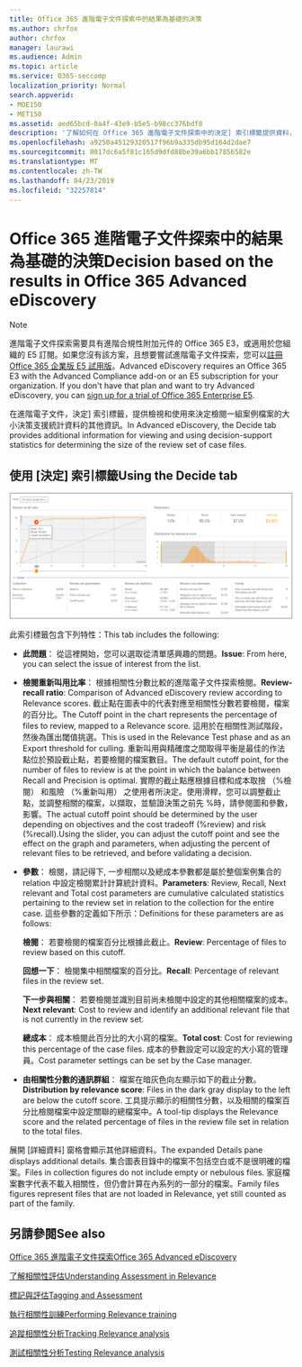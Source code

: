 ```yaml
---
title: Office 365 進階電子文件探索中的結果為基礎的決策
ms.author: chrfox
author: chrfox
manager: laurawi
ms.audience: Admin
ms.topic: article
ms.service: O365-seccomp
localization_priority: Normal
search.appverid:
- MOE150
- MET150
ms.assetid: aed65bcd-0a4f-43e9-b5e5-b98cc376bdf8
description: '了解如何在 Office 365 進階電子文件探索中的決定] 索引標籤提供資料，可協助您決定正確的檢閱一組案例檔案大小。 '
ms.openlocfilehash: a9250a45129320517f96b9a335db95d164d2dae7
ms.sourcegitcommit: 0017dc6a5f81c165d9dfd88be39a6bb17856582e
ms.translationtype: MT
ms.contentlocale: zh-TW
ms.lasthandoff: 04/23/2019
ms.locfileid: "32257814"
---
```

# <a name="decision-based-on-the-results-in-office-365-advanced-ediscovery"></a><span data-ttu-id="78d16-103">Office 365 進階電子文件探索中的結果為基礎的決策</span><span class="sxs-lookup"><span data-stu-id="78d16-103">Decision based on the results in Office 365 Advanced eDiscovery</span></span>

> [!NOTE]
> <span data-ttu-id="78d16-p101">進階電子文件探索需要具有進階合規性附加元件的 Office 365 E3，或適用於您組織的 E5 訂閱。如果您沒有該方案，且想要嘗試進階電子文件探索，您可以[註冊 Office 365 企業版 E5 試用版](https://go.microsoft.com/fwlink/p/?LinkID=698279)。</span><span class="sxs-lookup"><span data-stu-id="78d16-p101">Advanced eDiscovery requires an Office 365 E3 with the Advanced Compliance add-on or an E5 subscription for your organization. If you don't have that plan and want to try Advanced eDiscovery, you can [sign up for a trial of Office 365 Enterprise E5](https://go.microsoft.com/fwlink/p/?LinkID=698279).</span></span> 
  
 <span data-ttu-id="78d16-106">在進階電子文件，決定] 索引標籤，提供檢視和使用來決定檢閱一組案例檔案的大小決策支援統計資料的其他資訊。</span><span class="sxs-lookup"><span data-stu-id="78d16-106">In Advanced eDiscovery, the Decide tab provides additional information for viewing and using decision-support statistics for determining the size of the review set of case files.</span></span> 
  
## <a name="using-the-decide-tab"></a><span data-ttu-id="78d16-107">使用 [決定] 索引標籤</span><span class="sxs-lookup"><span data-stu-id="78d16-107">Using the Decide tab</span></span>

![決定相關性](media/f32fed89-f3b5-404a-90c7-ea25d2eb58a9.png)
  
<span data-ttu-id="78d16-109">此索引標籤包含下列特性：</span><span class="sxs-lookup"><span data-stu-id="78d16-109">This tab includes the following:</span></span>
  
- <span data-ttu-id="78d16-110">**此問題**： 從這裡開始，您可以選取從清單感興趣的問題。</span><span class="sxs-lookup"><span data-stu-id="78d16-110">**Issue**: From here, you can select the issue of interest from the list.</span></span> 
    
- <span data-ttu-id="78d16-111">**檢閱重新叫用比率**： 根據相關性分數比較的進階電子文件探索檢閱。</span><span class="sxs-lookup"><span data-stu-id="78d16-111">**Review-recall ratio**: Comparison of Advanced eDiscovery review according to Relevance scores.</span></span> <span data-ttu-id="78d16-112">截止點在圖表中的代表對應至相關性分數若要檢閱，檔案的百分比。</span><span class="sxs-lookup"><span data-stu-id="78d16-112">The Cutoff point in the chart represents the percentage of files to review, mapped to a Relevance score.</span></span> <span data-ttu-id="78d16-113">這用於在相關性測試階段，然後為匯出閾值挑選。</span><span class="sxs-lookup"><span data-stu-id="78d16-113">This is used in the Relevance Test phase and as an Export threshold for culling.</span></span> <span data-ttu-id="78d16-114">重新叫用與精確度之間取得平衡是最佳的作法點位於預設截止點，若要檢閱的檔案數目。</span><span class="sxs-lookup"><span data-stu-id="78d16-114">The default cutoff point, for the number of files to review is at the point in which the balance between Recall and Precision is optimal.</span></span> <span data-ttu-id="78d16-115">實際的截止點應根據目標和成本取捨 （%檢閱） 和風險 （%重新叫用） 之使用者所決定。使用滑桿，您可以調整截止點，並調整相關的檔案，以擷取，並驗證決策之前先 %時，請參閱圖和參數，影響。</span><span class="sxs-lookup"><span data-stu-id="78d16-115">The actual cutoff point should be determined by the user depending on objectives and the cost tradeoff (%review) and risk (%recall).Using the slider, you can adjust the cutoff point and see the effect on the graph and parameters, when adjusting the percent of relevant files to be retrieved, and before validating a decision.</span></span>
    
- <span data-ttu-id="78d16-116">**參數**： 檢閱，請記得下, 一步相關以及總成本參數都是屬於整個案例集合的 relation 中設定檢閱累計計算統計資料。</span><span class="sxs-lookup"><span data-stu-id="78d16-116">**Parameters**: Review, Recall, Next relevant and Total cost parameters are cumulative calculated statistics pertaining to the review set in relation to the collection for the entire case.</span></span> <span data-ttu-id="78d16-117">這些參數的定義如下所示：</span><span class="sxs-lookup"><span data-stu-id="78d16-117">Definitions for these parameters are as follows:</span></span>
    
    <span data-ttu-id="78d16-118">**檢閱**： 若要檢閱的檔案百分比根據此截止。</span><span class="sxs-lookup"><span data-stu-id="78d16-118">**Review**: Percentage of files to review based on this cutoff.</span></span> 
    
    <span data-ttu-id="78d16-119">**回想一下**： 檢閱集中相關檔案的百分比。</span><span class="sxs-lookup"><span data-stu-id="78d16-119">**Recall**: Percentage of relevant files in the review set.</span></span> 
    
    <span data-ttu-id="78d16-120">**下一步與相關**： 若要檢閱並識別目前尚未檢閱中設定的其他相關檔案的成本。</span><span class="sxs-lookup"><span data-stu-id="78d16-120">**Next relevant**: Cost to review and identify an additional relevant file that is not currently in the review set.</span></span> 
    
    <span data-ttu-id="78d16-121">**總成本**： 成本檢閱此百分比的大小寫的檔案。</span><span class="sxs-lookup"><span data-stu-id="78d16-121">**Total cost**: Cost for reviewing this percentage of the case files.</span></span> <span data-ttu-id="78d16-122">成本的參數設定可以設定的大小寫的管理員。</span><span class="sxs-lookup"><span data-stu-id="78d16-122">Cost parameter settings can be set by the Case manager.</span></span>
    
- <span data-ttu-id="78d16-123">**由相關性分數的通訊群組**： 檔案在暗灰色向左顯示如下的截止分數。</span><span class="sxs-lookup"><span data-stu-id="78d16-123">**Distribution by relevance score**: Files in the dark gray display to the left are below the cutoff score.</span></span> <span data-ttu-id="78d16-124">工具提示顯示的相關性分數，以及相關的檔案百分比檢閱檔案中設定關聯的總檔案中。</span><span class="sxs-lookup"><span data-stu-id="78d16-124">A tool-tip displays the Relevance score and the related percentage of files in the review file set in relation to the total files.</span></span>
    
<span data-ttu-id="78d16-125">展開 [詳細資料] 窗格會顯示其他詳細資料。</span><span class="sxs-lookup"><span data-stu-id="78d16-125">The expanded Details pane displays additional details.</span></span> <span data-ttu-id="78d16-126">集合圖表目錄中的檔案不包括空白或不是很明確的檔案。</span><span class="sxs-lookup"><span data-stu-id="78d16-126">Files in collection figures do not include empty or nebulous files.</span></span> <span data-ttu-id="78d16-127">家庭檔案數字代表不載入相關性，但仍會計算在內系列的一部分的檔案。</span><span class="sxs-lookup"><span data-stu-id="78d16-127">Family files figures represent files that are not loaded in Relevance, yet still counted as part of the family.</span></span>
  
## <a name="see-also"></a><span data-ttu-id="78d16-128">另請參閱</span><span class="sxs-lookup"><span data-stu-id="78d16-128">See also</span></span>

[<span data-ttu-id="78d16-129">Office 365 進階電子文件探索</span><span class="sxs-lookup"><span data-stu-id="78d16-129">Office 365 Advanced eDiscovery</span></span>](office-365-advanced-ediscovery.md)
  
[<span data-ttu-id="78d16-130">了解相關性評估</span><span class="sxs-lookup"><span data-stu-id="78d16-130">Understanding Assessment in Relevance</span></span>](assessment-in-relevance-in-advanced-ediscovery.md)
  
[<span data-ttu-id="78d16-131">標記與評估</span><span class="sxs-lookup"><span data-stu-id="78d16-131">Tagging and Assessment</span></span>](tagging-and-relevance-training-in-advanced-ediscovery.md)
  
[<span data-ttu-id="78d16-132">執行相關性訓練</span><span class="sxs-lookup"><span data-stu-id="78d16-132">Performing Relevance training</span></span>](tagging-and-assessment-in-advanced-ediscovery.md)
  
[<span data-ttu-id="78d16-133">追蹤相關性分析</span><span class="sxs-lookup"><span data-stu-id="78d16-133">Tracking Relevance analysis</span></span>](track-relevance-analysis-in-advanced-ediscovery.md)
  
[<span data-ttu-id="78d16-134">測試相關性分析</span><span class="sxs-lookup"><span data-stu-id="78d16-134">Testing Relevance analysis</span></span>](test-relevance-analysis-in-advanced-ediscovery.md)

